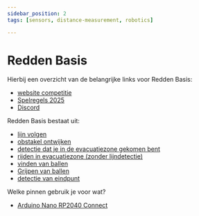 ```yaml
---
sidebar_position: 2
tags: [sensors, distance-measurement, robotics]

---
```


# Redden Basis

Hierbij een overzicht van de belangrijke links voor Redden Basis:
- [website competitie](https://www.robocupjunior.nl/redden-basis/)
- [Spelregels 2025](/docs/RoboCupJuniorReddenBasis2025_rev1.pdf)
- [Discord](https://discord.com/channels/900836668364455967/1028318828142276648)

Redden Basis bestaat uit:
- [lijn volgen](3_lijnvolgen.md)
- [obstakel ontwijken](4_obstakels.md)
- [detectie dat je in de evacuatiezone gekomen bent](5_evacuatiezone_detectie.md)
- [rijden in evacuatiezone (zonder lijndetectie)](6_rijden_evacuatiezone.md)
- [vinden van ballen](7_vinden_van_ballen.md)
- [Grijpen van ballen](8_grijpen_van_een_bal.md)
- [detectie van eindpunt](9_detectie_eindpunt.md)

Welke pinnen gebruik je voor wat?
- [Arduino Nano RP2040 Connect](10_pinnen_nano_connect.md)

